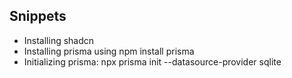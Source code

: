 ## Snippets 
- Installing shadcn
- Installing prisma using npm install prisma
- Initializing prisma: npx prisma init --datasource-provider sqlite